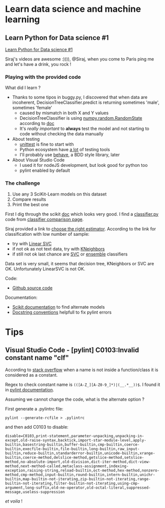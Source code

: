 # Learn data science and machine learning

## Learn Python for Data science #1

[Learn Python for Data science #1](https://www.youtube.com/watch?v=T5pRlIbr6gg)

Siraj's videos are awesome :)))), @Siraj, when you come to Paris ping me and let's have a drink, you rock !

### Playing with the provided code 

What did I learn ?

* Thanks to some tipos in buggy.py, I discovered that when data are incoherent, DecisionTreeClassifier.predict is returning sometimes 'male', sometimes 'female'
  * caused by mismatch in both X and Y values
  * DecisionTreeClassifier is using [numpy.random.RandomState](https://docs.scipy.org/doc/numpy/reference/generated/numpy.random.RandomState.html) according to [doc](http://scikit-learn.org/stable/modules/generated/sklearn.tree.DecisionTreeClassifier.html) 
  * It's *really* *important* to **always** test the model and not starting to code without checking the data manually
* About testing
  * [unittest](https://docs.python.org/3/library/unittest.html) is fine to start with
  * Python ecosystem have [a lot](https://wiki.python.org/moin/PythonTestingToolsTaxonomy) of testing tools
  * I'll probably use [behave](https://pypi.python.org/pypi/behave), a BDD style library, later
* About Visual Studio Code
  * I used it for nodeJS development, but look good for python too
  * pylint enabled by default

### The challenge

1. Use any 3 SciKit-Learn models on this dataset
1. Compare results
1. Print the best one

First I dig through the scikit [doc](http://scikit-learn.org/stable/documentation.html) which looks very good.
I find a [classifier.py](learn-python-for-data-science-1/classifiers.py) code from [classifier comparison page](http://scikit-learn.org/stable/auto_examples/classification/plot_classifier_comparison.html#sphx-glr-auto-examples-classification-plot-classifier-comparison-py).

Siraj provided a link to [choose the right estimator](http://scikit-learn.org/stable/tutorial/machine_learning_map/). According to the link for classification with low number of sample: 
* try with [Linear SVC](http://scikit-learn.org/stable/modules/generated/sklearn.svm.LinearSVC.html#sklearn.svm.LinearSVC)
* if not ok as not text data, try with [KNeighbors](http://scikit-learn.org/stable/modules/neighbors.html)
* if still not ok last chance are [SVC](http://scikit-learn.org/stable/modules/generated/sklearn.svm.SVC.html#sklearn.svm.SVC) or [ensemble](http://scikit-learn.org/stable/modules/ensemble.html) classifiers

Data set is very small, it seems that decision tree, KNeighbors or SVC are OK. Unfortunately LinearSVC is not OK. 

Code:

* [Github source code](https://github.com/jlcanela/learn-data/tree/master/learn-python-for-data-science-1)


Documentation:

* [Scikit documentation](http://scikit-learn.org/stable/user_guide.html) to find alternate models
* [Docstring conventions](https://www.python.org/dev/peps/pep-0257/) helpfull to fix pylint errors

# Tips

## Visual Studio Code - [pylint] C0103:Invalid constant name "clf"

According to [stack overflow](https://stackoverflow.com/questions/25184097/pylint-invalid-constant-name) when a name is not inside a function/class it is considered as a constant. 

Regex to check constant name is ```(([A-Z_][A-Z0-9_]*)|(__.*__))$```. I found it in [pylint documentation](http://pylint-messages.wikidot.com/messages:c0103).

Assuming we cannot change the code, what is the alternate option ? 

First generate a .pylintrc file:
```
pylint --generate-rcfile > .pylintrc
```

and then add C0103 to disable:
```
disable=C0103,print-statement,parameter-unpacking,unpacking-in-except,old-raise-syntax,backtick,import-star-module-level,apply-builtin,basestring-builtin,buffer-builtin,cmp-builtin,coerce-builtin,execfile-builtin,file-builtin,long-builtin,raw_input-builtin,reduce-builtin,standarderror-builtin,unicode-builtin,xrange-builtin,coerce-method,delslice-method,getslice-method,setslice-method,no-absolute-import,old-division,dict-iter-method,dict-view-method,next-method-called,metaclass-assignment,indexing-exception,raising-string,reload-builtin,oct-method,hex-method,nonzero-method,cmp-method,input-builtin,round-builtin,intern-builtin,unichr-builtin,map-builtin-not-iterating,zip-builtin-not-iterating,range-builtin-not-iterating,filter-builtin-not-iterating,using-cmp-argument,long-suffix,old-ne-operator,old-octal-literal,suppressed-message,useless-suppression
```

*et voila* !